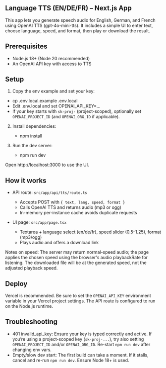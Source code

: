 ## Language TTS (EN/DE/FR) – Next.js App

This app lets you generate speech audio for English, German, and French using OpenAI TTS (gpt-4o-mini-tts). It includes a simple UI to enter text, choose language, speed, and format, then play or download the result.

## Prerequisites

- Node.js 18+ (Node 20 recommended)
- An OpenAI API key with access to TTS

## Setup

1. Copy the env example and set your key:

  - cp .env.local.example .env.local
  - Edit .env.local and set OPENAI_API_KEY=...
  - If your key starts with `sk-proj-` (project-scoped), optionally set `OPENAI_PROJECT_ID` (and `OPENAI_ORG_ID` if applicable).

2. Install dependencies:

	- npm install

3. Run the dev server:

	- npm run dev

Open http://localhost:3000 to use the UI.

## How it works

- API route: `src/app/api/tts/route.ts`
  - Accepts POST with `{ text, lang, speed, format }`
  - Calls OpenAI TTS and returns audio (mp3 or ogg)
  - In-memory per-instance cache avoids duplicate requests

- UI page: `src/app/page.tsx`
  - Textarea + language select (en/de/fr), speed slider (0.5–1.25), format (mp3/ogg)
  - Plays audio and offers a download link

Notes on speed: The server may return normal-speed audio; the page applies the chosen speed using the browser's audio playbackRate for listening. The downloaded file will be at the generated speed, not the adjusted playback speed.

## Deploy

Vercel is recommended. Be sure to set the `OPENAI_API_KEY` environment variable in your Vercel project settings. The API route is configured to run on the Node.js runtime.

## Troubleshooting

- 401 invalid_api_key: Ensure your key is typed correctly and active. If you’re using a project-scoped key (`sk-proj-...`), try also setting `OPENAI_PROJECT_ID` and/or `OPENAI_ORG_ID`. Re-start `npm run dev` after changing env vars.
- Empty/slow dev start: The first build can take a moment. If it stalls, cancel and re-run `npm run dev`. Ensure Node 18+ is used.
